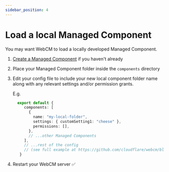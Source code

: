 ```yaml
---
sidebar_position: 4
---
```


# Load a local Managed Component

You may want WebCM to load a locally developed Managed Component.

1. [Create a Managed Component](https://managedcomponents.dev/getting-started/quickstart) if you haven't already
2. Place your Managed Component folder inside the `components` directory
3. Edit your config file to include your new local component folder name along with any relevant settings and/or permission grants.

   E.g.
   ```typescript
     export default {
        components: [
          {
            name: "my-local-folder",
            settings: { customSetting1: "cheese" },
            permissions: [],
          },
          // ...other Managed Components
        ],
        // ...rest of the config
        // (see full example at https://github.com/cloudflare/webcm/blob/unstable/example.config.ts)
      }
4. Restart your WebCM server ✅
